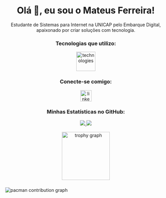 <h1 align="center">Olá 👋, eu sou o Mateus Ferreira!</h1>
<p align="center">
  Estudante de Sistemas para Internet na UNICAP pelo Embarque Digital, apaixonado por criar soluções com tecnologia.
</p>

###

<h3 align="center">Tecnologias que utilizo:</h3>
<div align="center">
  <img src="https://skillicons.dev/icons?i=java,javascript,mysql,mongodb,spring,react,git" height="60" alt="technologies" />
</div>

###

<h3 align="center">Conecte-se comigo:</h3>
<div align="center">
  <a href="https://www.linkedin.com/in/mateus-ferreira-de-moura-043682348" target="_blank">
    <img src="https://img.shields.io/static/v1?message=LinkedIn&logo=linkedin&label=&color=0077B5&logoColor=white&labelColor=&style=for-the-badge" height="35" alt="linkedin logo"  />
  </a>
</div>

###

<h3 align="center">Minhas Estatísticas no GitHub:</h3>
<div align="center">
  <a href="https://github.com/anuraghazra/github-readme-stats">
    <img src="https://github-readme-stats.vercel.app/api?username=Mateus-F-Moura&show_icons=true&theme=dracula&include_all_commits=true&count_private=true"/>
  </a>
  <a href="https://github.com/anuraghazra/github-readme-stats">
    <img src="https://github-readme-stats.vercel.app/api/top-langs/?username=Mateus-F-Moura&layout=compact&langs_count=8&theme=dracula"/>
  </a>
</div>

<br>

<div align="center">
  <img src="https://github-profile-trophy.vercel.app?username=Mateus-F-Moura&theme=dracula&column=-1&row=1&margin-w=8&margin-h=8" height="150" alt="trophy graph"  />
</div>

###

<picture>
  <source media="(prefers-color-scheme: dark)" srcset="https://raw.githubusercontent.com/Mateus-F-Moura/Mateus-F-Moura/main/pacman-contribution-graph-dark.svg" />
  <source media="(prefers-color-scheme: light)" srcset="https://raw.githubusercontent.com/Mateus-F-Moura/Mateus-F-Moura/main/pacman-contribution-graph-light.svg" />
  <img alt="pacman contribution graph" src="https://raw.githubusercontent.com/Mateus-F-Moura/Mateus-F-Moura/main/pacman-contribution-graph-light.svg" />
</picture>

###
